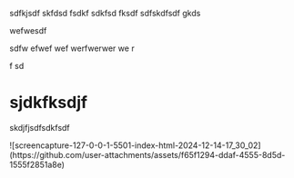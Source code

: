sdfkjsdf skfdsd fsdkf sdkfsd fksdf sdfskdfsdf gkds

wefwesdf

sdfw
efwef
wef
werfwerwer
we
r



f
sd
<h1>sjdkfksdjf</h1>
<p>skdjfjsdfsdkfsdf</p>
![screencapture-127-0-0-1-5501-index-html-2024-12-14-17_30_02](https://github.com/user-attachments/assets/f65f1294-ddaf-4555-8d5d-1555f2851a8e)

